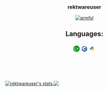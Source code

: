 <h3 align="center">rektwareuser</h3>
<p align="center">
  <a href="https://github.com/rektwareuser">
    <img src="https://cdn.discordapp.com/attachments/879356346514948116/894781693767061534/781084911033384981.png" alt="armfxl"/>
     </a>
<h2 align="center">Languages:
<br>
<br>
<code><img height="20" src="https://raw.githubusercontent.com/github/explore/80688e429a7d4ef2fca1e82350fe8e3517d3494d/topics/csharp/csharp.png"></code>
<code><img height="20" src="https://raw.githubusercontent.com/github/explore/80688e429a7d4ef2fca1e82350fe8e3517d3494d/topics/cpp/cpp.png"></code>
<code><img height="20" src="https://raw.githubusercontent.com/github/explore/80688e429a7d4ef2fca1e82350fe8e3517d3494d/topics/python/python.png"></code>
</h2>
<br>
<br>
<br>
<br>
<a href="https://github.com/rektwareuser">
<img align="center" src="https://github-readme-stats.vercel.app/api?username=rektwareuser&show_icons=true&include_all_commits=true&show_icons=true&title_color=fff&icon_color=79ff97&text_color=9f9f9f&bg_color=232323" alt="rektwareuser's stats" />
<a href="https://github.com/rektwareuser?tab=repositories">
<img align="center" src="https://github-readme-stats.vercel.app/api/top-langs/?username=rektwareuser&layout=compact&show_icons=true&title_color=fff&icon_color=79ff97&text_color=9f9f9f&bg_color=232323">
</h2>
<br>
<br>
</a>
<h3 align="center"> 
<br>
<br>
</h3>
<br>
<br>
